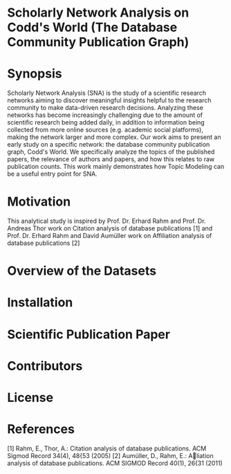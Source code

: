 # Scholarly Network Analysis on Codd's World (The Database Community Publication Graph)
# Synopsis
Scholarly Network Analysis (SNA) is the study of a scientific research networks aiming to discover meaningful insights helpful to the research community to make data-driven research decisions. Analyzing these networks has become increasingly challenging due to the amount of scientific research being added daily, in addition to information being collected from more online sources (e.g. academic social platforms), making the network larger and more complex. Our work aims to present an early study on a specific network: the database community publication graph,  Codd's World. We specifically analyze the topics of the published papers, the relevance of authors and papers, and how this relates to raw publication counts. This work mainly demonstrates how Topic Modeling can be a useful entry point for SNA.
# Motivation
This analytical study is inspired by Prof. Dr. Erhard Rahm and Prof. Dr. Andreas Thor work on Citation analysis of database publications [1] and Prof. Dr. Erhard Rahm and David Aumüller work on Affiliation analysis of database publications [2]
# Overview of the Datasets
# Installation
# Scientific Publication Paper
# Contributors
# License
# References
[1] Rahm, E., Thor, A.: Citation analysis of database publications. ACM Sigmod Record 34(4), 48{53 (2005)
[2] Aumüller, D., Rahm, E.: Aliation analysis of database publications. ACM SIGMOD Record 40(1), 26{31 (2011)

